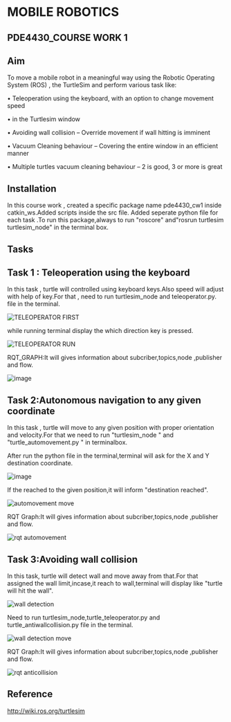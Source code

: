 


#           MOBILE ROBOTICS

## PDE4430_COURSE WORK 1

## Aim

   To move a mobile robot in a meaningful way using the
Robotic Operating System (ROS) , the TurtleSim and perform various task like:

 • Teleoperation using the keyboard, with an option to
change movement speed

•  in the
Turtlesim window

• Avoiding wall collision – Override movement if wall
hitting is imminent

• Vacuum Cleaning behaviour – Covering the entire window
in an efficient manner

• Multiple turtles vacuum cleaning behaviour – 2 is good, 3
or more is great



## Installation

In this course work , created a specific package name pde4430_cw1 inside catkin_ws.Added scripts inside the src file.
Added seperate python file for each task .To run this package,always to run  "roscore" and"rosrun turtlesim turtlesim_node" in the terminal box.




## Tasks

## Task 1 :  Teleoperation using the keyboard




   In this task , turtle will controlled using keyboard keys.Also speed will adjust with help of key.For that , need to run turtlesim_node and teleoperator.py. file in the terminal.
   
   
   ![TELEOPERATOR FIRST](https://user-images.githubusercontent.com/117764288/204133640-c1533317-d4c2-4e63-b903-853f7697c12a.JPG)

   

   while running terminal display the which direction key is pressed.
   
   
   ![TELEOPERATOR RUN](https://user-images.githubusercontent.com/117764288/204133824-833a06f9-ba11-4ba0-a3e9-974ef2b82e82.JPG)
   
   
   
   RQT_GRAPH:It will gives information about subcriber,topics,node ,publisher and flow. 
   
   
   
   
   ![image](https://user-images.githubusercontent.com/117764288/204134098-2b1afbf3-4041-4802-aba2-65fbe8fb00a8.png)


   

   

## Task 2:Autonomous navigation to any given coordinate

In this task , turtle will move to any given position with proper orientation and velocity.For that we need to run  "turtlesim_node " and "turtle_automovement.py " in terminalbox.

After run the python file in the terminal,terminal will ask for the X and Y destination coordinate.


![image](https://user-images.githubusercontent.com/117764288/204134510-b7a233b2-042e-4745-9986-205b984302d0.png)



If the reached to the given position,it will inform "destination reached".



![automovement move](https://user-images.githubusercontent.com/117764288/204134626-6aef58f3-ba5e-403e-933a-507c82272c51.JPG)



RQT Graph:It will gives information about subcriber,topics,node ,publisher and flow.



![rqt automovement](https://user-images.githubusercontent.com/117764288/204134862-982a247f-9dd2-4972-af43-820fa8124b9c.JPG)




## Task 3:Avoiding wall collision

In this task, turtle will detect wall and move away from that.For that assigned the wall limit,incase,it reach to wall,terminal will display like "turtle will hit the wall".



![wall detection](https://user-images.githubusercontent.com/117764288/204141326-c4d99a7d-4f2a-496e-b178-1c5d5afbb989.JPG)



Need to run turtlesim_node,turtle_teleoperator.py and turtle_antiwallcollision.py file in the terminal.


![wall detection move](https://user-images.githubusercontent.com/117764288/204141152-79fedfc7-5188-4855-ade7-d7133d5f58da.JPG)

RQT Graph:It will gives information about subcriber,topics,node ,publisher and flow.

![rqt anticollision](https://user-images.githubusercontent.com/117764288/204141140-0feaa24b-e2c5-472d-9b39-1336349e37b7.JPG)
## Reference

http://wiki.ros.org/turtlesim
